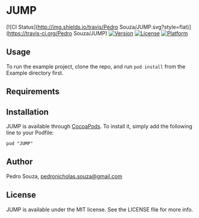# JUMP

[![CI Status](http://img.shields.io/travis/Pedro Souza/JUMP.svg?style=flat)](https://travis-ci.org/Pedro Souza/JUMP)
[![Version](https://img.shields.io/cocoapods/v/JUMP.svg?style=flat)](http://cocoadocs.org/docsets/JUMP)
[![License](https://img.shields.io/cocoapods/l/JUMP.svg?style=flat)](http://cocoadocs.org/docsets/JUMP)
[![Platform](https://img.shields.io/cocoapods/p/JUMP.svg?style=flat)](http://cocoadocs.org/docsets/JUMP)

## Usage

To run the example project, clone the repo, and run `pod install` from the Example directory first.

## Requirements

## Installation

JUMP is available through [CocoaPods](http://cocoapods.org). To install
it, simply add the following line to your Podfile:

    pod "JUMP"

## Author

Pedro Souza, pedronicholas.souza@gmail.com

## License

JUMP is available under the MIT license. See the LICENSE file for more info.

